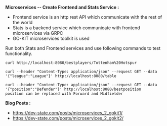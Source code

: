 **Microservices -- Create Frontend and Stats Service :** 

* Frontend service is an http rest API which communicate with the rest of the world  
* Stats is a backend service which communicate with frontend microservices via GRPC  
* GO-KIT microservices toolkit is used

Run both Stats and Frontend services and use following commands to test functionality.

    curl http://localhost:8080/bestplayers/Tottenham%20Hotspur

    curl --header "Content-Type: application/json" --request GET --data '{"league":"League"}' http://localhost:8080/table

    curl --header "Content-Type: application/json" --request GET --data '{"position":"Defender"}' http://localhost:8080/bestposition
    position can be replaced with Forward and Midfielder  

**Blog Posts :**

* https://dev-state.com/posts/microservices_2_gokit1/  
* https://dev-state.com/posts/microservices_2_gokit2/